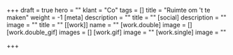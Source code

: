 +++
draft = true
hero = ""
klant = "Co"
tags = []
title = "Ruimte om 't te maken"
weight = -1
[meta]
description = ""
title = ""
[social]
description = ""
image = ""
title = ""
[[work]]
name = ""
[work.double]
image = []
[work.double_gif]
images = []
[work.gif]
image = ""
[work.single]
image = ""

+++
